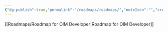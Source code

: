 ```yaml
---
{"dg-publish":true,"permalink":"/roadmaps/roadmaps/","noteIcon":"","created":"2024-10-26T05:10:00.710+05:30","updated":"2024-10-26T05:19:14.801+05:30"}
---
```



[[Roadmaps/Roadmap for OIM Developer\|Roadmap for OIM Developer]]
